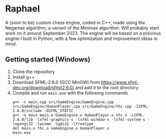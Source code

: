 # Raphael
A (soon to be) custom chess engine, coded in C++, made using the Negamax algorithm, a variant of the Minimax algorithm.
Will probably start work on it around September 2023. The engine will be based on a previous engine I built in Python, with a few optimization and improvement ideas in mind.


## Getting started (Windows)
1. Clone the repository
2. Install g++
3. Download SFML-2.6.0 (GCC MinGW) from https://www.sfml-dev.org/download/sfml/2.6.0/ and add it to the root directory
4. Compile and run `main.exe` with the following commands
    ```
    g++ -c main.cpp src/GameEngine/GameEngine.cpp  src/GameEngine/HumanPlayer.cpp src/GameEngine/thc.cpp -ISFML-2.6.0/include -DSFML_STATIC
    g++ -o main main.o GameEngine.o HumanPlayer.o thc.o -LSFML-2.6.0/lib -lsfml-graphics-s -lsfml-window-s -lsfml-system-s -lopengl32 -lwinmm -lgdi32 -lfreetype
    del main.o thc.o GameEngine.o HumanPlayer.o
    main.exe
    ```